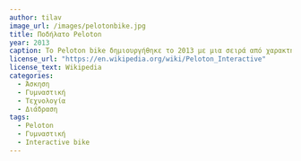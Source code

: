 ```yaml
---
author: tilav
image_url: /images/pelotonbike.jpg
title: Ποδήλατο Peloton
year: 2013
caption: To Peloton bike δημιουργήθηκε το 2013 με μια σειρά από χαρακτηριστικά που ήταν μοναδικά στην αγορά της εποχής. Κάποια από αυτά ήταν, η οθόνη αφής 21,5 ιντσών που επέτρεπε στους χρήστες να έχουν πρόσβαση σε ζωντανά και κατόπιν αιτήματος μαθήματα και μέσω της οποίας μπορούσαν επίσης να δουν την απόδοσής τους και να παρακολουθούν την πρόοδό τους. Οι αισθητήρες του ποδηλάτου κατέγραφαν μετρήσεις απόδοσης, όπως επίπεδο αντίστασης, ταχύτητα, απόσταση και στροφές πηδαλιών. Επιπλέον, οι χρήστες μπορούσαν να ρυθμίζουν το επίπεδο αντίστασης μέσω ενός συστήματος μαγνητικής αντίστασης και να προσαρμόζουν την εμπειρία τους στο ποδήλατο Peloton επιλέγοντας τον προτιμώμενο δασκάλο, τη μουσική και τον τύπο προπόνησης. Μεγάλη καινοτομία ήταν η συνδεσιμότητα Wi-Fi, επιτρέποντας στους χρήστες να κάνουν stream τα μαθήματα και να έχουν πρόσβαση στο διαδίκτυο χωρίς την ανάγκη για επιπλέον συσκευές. Παράλληλα, το ποδήλατο Peloton είχε κοινωνικά χαρακτηριστικά όπως πίνακες κατάταξης, high-fives και ορόσημα, επιτρέποντας στους χρήστες να συνδεθούν με άλλα μέλη του Peloton και να μοιραστούν την πρόοδό τους.
license_url: "https://en.wikipedia.org/wiki/Peloton_Interactive"
license_text: Wikipedia
categories:
  - Άσκηση
  - Γυμναστική
  - Τεχνολογία
  - Διάδραση
tags:
  - Peloton
  - Γυμναστική
  - Interactive bike
---
```

